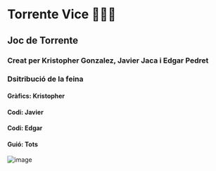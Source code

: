 # Torrente Vice 🚬💶🔪
## Joc de Torrente
### Creat per Kristopher Gonzalez, Javier Jaca i Edgar Pedret
### Dsitribució de la feina
#### Gràfics: Kristopher
#### Codi: Javier
#### Codi: Edgar
#### Guió: Tots
![image](https://github.com/user-attachments/assets/d805a53e-4b6b-411f-ac53-519fdae5fd1a)
